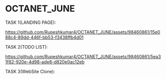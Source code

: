 # OCTANET_JUNE

TASK 1(LANDING PAGE):

https://github.com/Rupeshkumar4/OCTANET_JUNE/assets/98460861/15e088c4-89dd-446f-bb53-f3438ffb4d01


TASK 2(TODO LIST):


https://github.com/Rupeshkumar4/OCTANET_JUNE/assets/98460861/5ea31f82-920e-4d98-ade8-d820e0ac12eb

TASK 3(WebSite Clone):

